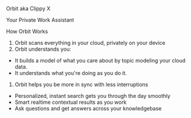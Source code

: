 Orbit aka Clippy X

Your Private Work Assistant

How Orbit Works

1. Orbit scans everything in your cloud, privately on your device
2. Orbit understands you:

- It builds a model of what you care about by topic modeling your cloud data.
- It understands what you're doing as you do it.

1. Orbit helps you be more in sync with less interruptions

- Personalized, instant search gets you through the day smoothly
- Smart realtime contextual results as you work
- Ask questions and get answers across your knowledgebase
